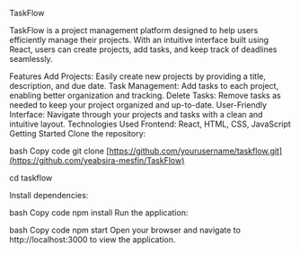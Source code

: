 TaskFlow


TaskFlow is a project management platform designed to help users efficiently manage their projects. With an intuitive interface built using React, users can create projects, add tasks, and keep track of deadlines seamlessly.

Features
Add Projects: Easily create new projects by providing a title, description, and due date.
Task Management: Add tasks to each project, enabling better organization and tracking.
Delete Tasks: Remove tasks as needed to keep your project organized and up-to-date.
User-Friendly Interface: Navigate through your projects and tasks with a clean and intuitive layout.
Technologies Used
Frontend: React, HTML, CSS, JavaScript
Getting Started
Clone the repository:

bash
Copy code
git clone [https://github.com/yourusername/taskflow.git](https://github.com/yeabsira-mesfin/TaskFlow)

cd taskflow


Install dependencies:

bash
Copy code
npm install
Run the application:

bash
Copy code
npm start
Open your browser and navigate to http://localhost:3000 to view the application.
